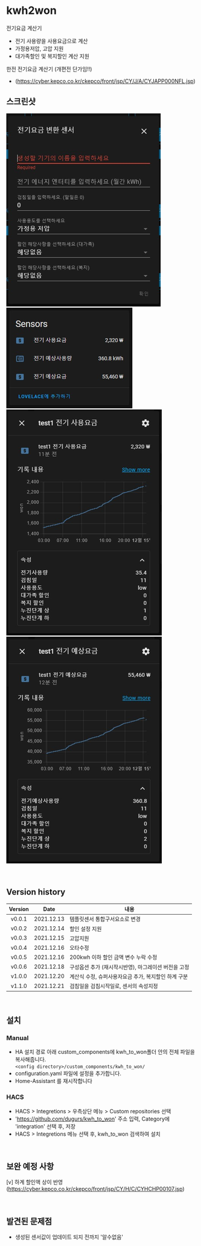 # kwh2won

전기요금 계산기
- 전기 사용량을 사용요금으로 계산
- 가정용저압, 고압 지원
- 대가족할인 및 복지할인 계산 지원

한전 전기요금 계산기 (개편전 단가임!!)
- (https://cyber.kepco.co.kr/ckepco/front/jsp/CY/J/A/CYJAPP000NFL.jsp)

## 스크린샷
![screen1-1.jpg](https://raw.githubusercontent.com/dugurs/kwh_to_won/main/images/screen1-1.jpg)
![screen1-2.jpg](https://raw.githubusercontent.com/dugurs/kwh_to_won/main/images/screen1-2.jpg)
![screen1-3.jpg](https://raw.githubusercontent.com/dugurs/kwh_to_won/main/images/screen1-3.jpg)
![screen1-4.jpg](https://raw.githubusercontent.com/dugurs/kwh_to_won/main/images/screen1-4.jpg)


<br>

## Version history
| Version | Date        | 내용              |
| :-----: | :---------: | ----------------------- |
| v0.0.1  | 2021.12.13  | 템플릿센서 통합구서요소로 변경 |
| v0.0.2  | 2021.12.14  | 할인 설정 지원 |
| v0.0.3  | 2021.12.15  | 고압지원 |
| v0.0.4  | 2021.12.16  | 오타수정 |
| v0.0.5  | 2021.12.16  | 200kwh 이하 할인 금액 변수 누락 수정 |
| v0.0.6  | 2021.12.18  | 구성옵션 추가 (재시작시반영), 마그레이션 버전을 고정 |
| v1.0.0  | 2021.12.20  | 계산식 수정, 슈퍼사용자요금 추가, 복지할인 하계 구분 |
| v1.1.0  | 2021.12.21  | 검침일을 검침시작일로, 센서의 속성지정 |
<br>

## 설치
### Manual
- HA 설치 경로 아래 custom_components에 kwh_to_won폴더 안의 전체 파일을 복사해줍니다.<br>
  `<config directory>/custom_components/kwh_to_won/`<br>
- configuration.yaml 파일에 설정을 추가합니다.<br>
- Home-Assistant 를 재시작합니다<br>
### HACS
- HACS > Integretions > 우측상단 메뉴 > Custom repositories 선택
- 'https://github.com/dugurs/kwh_to_won' 주소 입력, Category에 'integration' 선택 후, 저장
- HACS > Integretions 메뉴 선택 후, kwh_to_won 검색하여 설치

<br>

## 보완 예정 사항
[v] 하계 할인액 상이 반영 (https://cyber.kepco.co.kr/ckepco/front/jsp/CY/H/C/CYHCHP00107.jsp)

<br>

## 발견된 문제점
- 생성된 센서값이 업데이트 되지 전까지 '알수없음'
